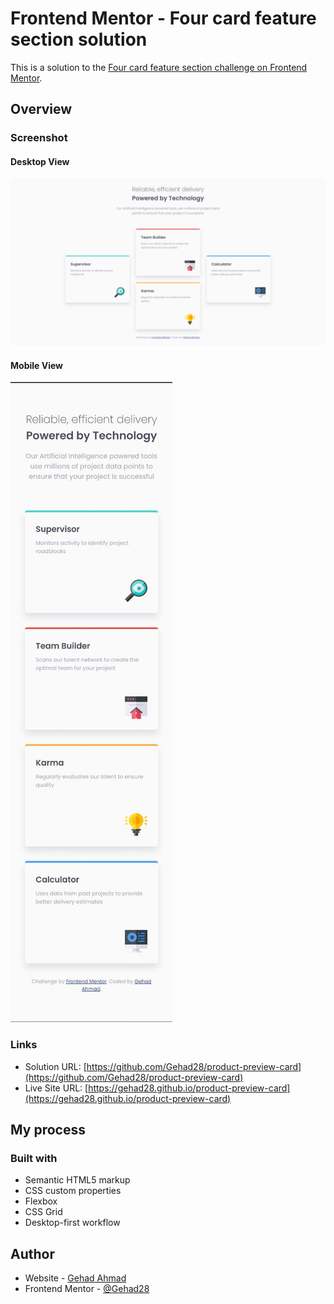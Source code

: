 # Frontend Mentor - Four card feature section solution

This is a solution to the [Four card feature section challenge on Frontend Mentor](https://www.frontendmentor.io/challenges/four-card-feature-section-weK1eFYK).


## Overview

### Screenshot

#### Desktop View

![](./screencapture.png)

#### Mobile View

![](./screencapture.jpg)


### Links

- Solution URL: [https://github.com/Gehad28/product-preview-card](https://github.com/Gehad28/product-preview-card)
- Live Site URL: [https://gehad28.github.io/product-preview-card](https://gehad28.github.io/product-preview-card)

## My process

### Built with

- Semantic HTML5 markup
- CSS custom properties
- Flexbox
- CSS Grid
- Desktop-first workflow


## Author

- Website - [Gehad Ahmad](https://github.com/Gehad28)
- Frontend Mentor - [@Gehad28](https://www.frontendmentor.io/profile/Gehad28)
